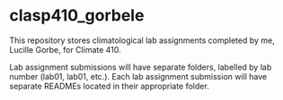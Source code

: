 # clasp410_gorbele

This repository stores climatological lab assignments completed by me, Lucille Gorbe, for Climate 410.

Lab assignment submissions will have separate folders, labelled by lab number (lab01, lab01, etc.).
Each lab assignment submission will have separate READMEs located in their appropriate folder.
